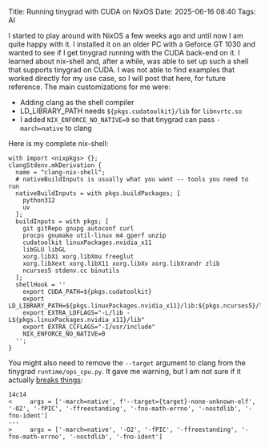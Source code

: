 Title: Running tinygrad with CUDA on NixOS
Date: 2025-06-16 08:40
Tags: AI

I started to play around with NixOS a few weeks ago and until now I am quite happy with it. I installed it on an older
PC with a Geforce GT 1030 and wanted to see if I get tinygrad running with the CUDA back-end on it. I learned about
nix-shell and, after a while, was able to set up such a shell that supports tinygrad on CUDA. I was not able to find
examples that worked directly for my use case, so I will post that here, for future reference. The main customizations
for me were:

- Adding clang as the shell compiler
- LD_LIBRARY_PATH needs `${pkgs.cudatoolkit}/lib` for `libnvrtc.so`
- I added `NIX_ENFORCE_NO_NATIVE=0` so that tinygrad can pass `-march=native` to clang

Here is my complete nix-shell:

```
with import <nixpkgs> {};
clangStdenv.mkDerivation {
  name = "clang-nix-shell";
  # nativeBuildInputs is usually what you want -- tools you need to run
  nativeBuildInputs = with pkgs.buildPackages; [
    python312
    uv
  ];
  buildInputs = with pkgs; [
    git gitRepo gnupg autoconf curl
    procps gnumake util-linux m4 gperf unzip
    cudatoolkit linuxPackages.nvidia_x11
    libGLU libGL
    xorg.libXi xorg.libXmu freeglut
    xorg.libXext xorg.libX11 xorg.libXv xorg.libXrandr zlib
    ncurses5 stdenv.cc binutils
  ];
  shellHook = ''
    export CUDA_PATH=${pkgs.cudatoolkit}
    export LD_LIBRARY_PATH=${pkgs.linuxPackages.nvidia_x11}/lib:${pkgs.ncurses5}/lib:${pkgs.cudatoolkit}/lib
    export EXTRA_LDFLAGS="-L/lib -L${pkgs.linuxPackages.nvidia_x11}/lib"
    export EXTRA_CCFLAGS="-I/usr/include"
    NIX_ENFORCE_NO_NATIVE=0
  '';
}
```

You might also need to remove the `--target` argument to clang from the tinygrad `runtime/ops_cpu.py`. It gave me
warning, but I am not sure if it actually [breaks things](https://github.com/NixOS/nixpkgs/pull/323869):

```
14c14
<     args = ['-march=native', f'--target={target}-none-unknown-elf', '-O2', '-fPIC', '-ffreestanding', '-fno-math-errno', '-nostdlib', '-fno-ident']
---
>     args = ['-march=native', '-O2', '-fPIC', '-ffreestanding', '-fno-math-errno', '-nostdlib', '-fno-ident']
```
